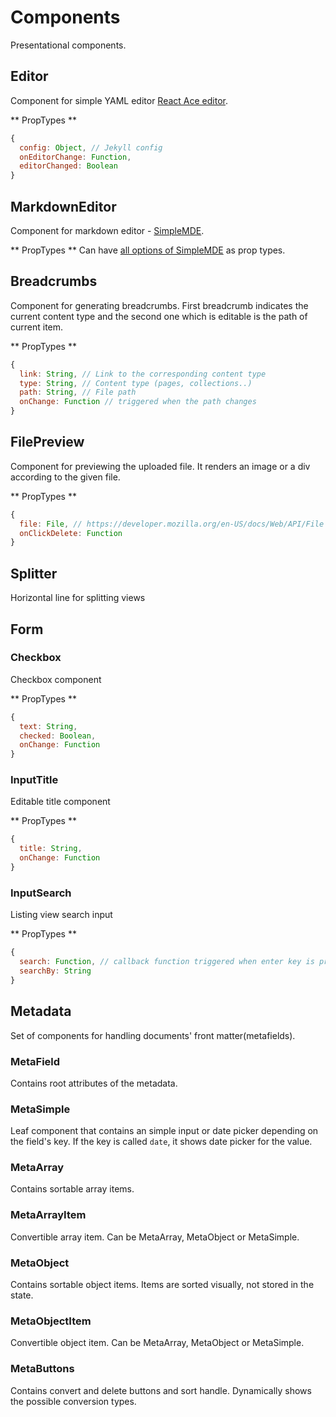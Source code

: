 # Components
Presentational components.


## Editor
Component for simple YAML editor [React Ace editor](https://github.com/securingsincity/react-ace).

** PropTypes **
``` javascript
{
  config: Object, // Jekyll config
  onEditorChange: Function,
  editorChanged: Boolean
}
```


## MarkdownEditor
Component for markdown editor - [SimpleMDE](https://simplemde.com/).

** PropTypes **
Can have [all options of SimpleMDE](https://github.com/NextStepWebs/simplemde-markdown-editor#configuration) as prop types.


## Breadcrumbs
Component for generating breadcrumbs. First breadcrumb indicates the current content
type and the second one which is editable is the path of current item.

** PropTypes **
``` javascript
{
  link: String, // Link to the corresponding content type
  type: String, // Content type (pages, collections..)
  path: String, // File path
  onChange: Function // triggered when the path changes
}
```


## FilePreview
Component for previewing the uploaded file. It renders an image or a div according to
the given file.

** PropTypes **
``` javascript
{
  file: File, // https://developer.mozilla.org/en-US/docs/Web/API/File
  onClickDelete: Function
}
```


## Splitter
Horizontal line for splitting views


## Form

### Checkbox
Checkbox component

** PropTypes **
``` javascript
{
  text: String,
  checked: Boolean,
  onChange: Function
}
```

### InputTitle
Editable title component

** PropTypes **
``` javascript
{
  title: String,
  onChange: Function
}
```

### InputSearch
Listing view search input

** PropTypes **
``` javascript
{
  search: Function, // callback function triggered when enter key is pressed
  searchBy: String
}
```


## Metadata
Set of components for handling documents' front matter(metafields).

### MetaField
Contains root attributes of the metadata.

### MetaSimple
Leaf component that contains an simple input or date picker depending on the field's
key. If the key is called `date`, it shows date picker for the value.

### MetaArray
Contains sortable array items.

### MetaArrayItem
Convertible array item. Can be MetaArray, MetaObject or MetaSimple.

### MetaObject
Contains sortable object items. Items are sorted visually, not stored in the state.

### MetaObjectItem
Convertible object item. Can be MetaArray, MetaObject or MetaSimple.

### MetaButtons
Contains convert and delete buttons and sort handle. Dynamically shows the possible
conversion types.

